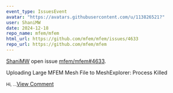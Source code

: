 ```yaml
---
event_type: IssuesEvent
avatar: "https://avatars.githubusercontent.com/u/113826521?"
user: ShaniMW
date: 2024-12-18
repo_name: mfem/mfem
html_url: https://github.com/mfem/mfem/issues/4633
repo_url: https://github.com/mfem/mfem
---
```


<a href='https://github.com/ShaniMW' target='_blank'>ShaniMW</a> open issue <a href='https://github.com/mfem/mfem/issues/4633' target='_blank'>mfem/mfem#4633</a>.

<p>Uploading Large MFEM Mesh File to MeshExplorer: Process Killed</p><small>Hi, ...</small><a href='https://github.com/mfem/mfem/issues/4633' target='_blank'>View Comment</a>